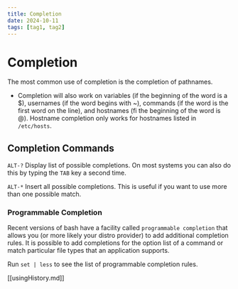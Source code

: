 ```yaml
---
title: Completion
date: 2024-10-11
tags: [tag1, tag2]
---
```


# Completion

The most common use of completion is the completion of pathnames.

- Completion will also work on variables (if the beginning of the word is a $),
  usernames (if the word begins with ~), commands (if the word is the first word
  on the line), and hostnames (fi the beginning of the word is @). Hostname
  completion only works for hostnames listed in `/etc/hosts`.

## Completion Commands

`ALT-?` Display list of possible completions. On most systems you can also do
this by typing the `TAB` key a second time.

`ALT-*` Insert all possible completions. This is useful if you want to use more
than one possible match.

### Programmable Completion

Recent versions of bash have a facility called `programmable completion` that
allows you (or more likely your distro provider) to add additional completion
rules. It is possible to add completions for the option list of a command or
match particular file types that an application supports.

Run `set | less` to see the list of programmable completion rules.

[[usingHistory.md]]
